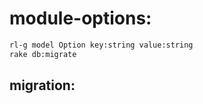 # module-options:
```bash
rl-g model Option key:string value:string
rake db:migrate
```

## migration:
